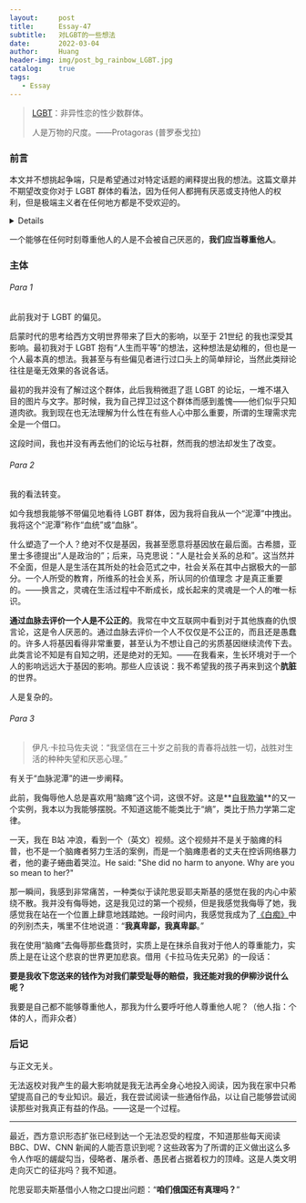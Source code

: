 ```yaml
---
layout:     post
title:      Essay-47
subtitle:   对LGBT的一些想法
date:       2022-03-04
author:     Huang
header-img: img/post_bg_rainbow_LGBT.jpg
catalog:    true
tags:
   - Essay
---
```


> [LGBT](https://zh.wikipedia.org/wiki/LGBT)：非异性恋的性少数群体。
>
> 人是万物的尺度。——Protagoras (普罗泰戈拉)

### 前言

本文并不想挑起争端，只是希望通过对特定话题的阐释提出我的想法。这篇文章并不期望改变你对于 LGBT 群体的看法，因为任何人都拥有厌恶或支持他人的权利，但是极端主义者在任何地方都是不受欢迎的。

<details>西方关于 LGBT、环境保护、动物保护……中许多塑造人的个性的<strong>观念</strong>出现了“政治正确”，也就是意识形态。我想有不少人支持这些是因为没有意识到自己被意识形态所操纵，他人决定了自我——这是很恐怖的一件事情，比隐私保护要恐怖许多。</details>

一个能够在任何时刻尊重他人的人是不会被自己厌恶的，**我们应当尊重他人**。

### 主体

###### Para 1

此前我对于 LGBT 的偏见。

启蒙时代的思考给西方文明世界带来了巨大的影响，以至于 21世纪 的我也深受其影响。最初我对于 LGBT 抱有“人生而平等”的想法，这种想法是幼稚的，但也是一个人最本真的想法。我甚至与有些偏见者进行过口头上的简单辩论，当然此类辩论往往是毫无效果的各说各话。

最初的我并没有了解过这个群体，此后我稍微逛了逛 LGBT 的论坛，一堆不堪入目的图片与文字。那时候，我为自己捍卫过这个群体而感到羞愧——他们似乎只知道肉欲。我到现在也无法理解为什么性在有些人心中那么重要，所谓的生理需求完全是一个借口。

这段时间，我也并没有再去他们的论坛与社群，然而我的想法却发生了改变。

###### Para 2

我的看法转变。

如今我想我能够不带偏见地看待 LGBT 群体，因为我将自我从一个“泥潭”中拽出。我将这个“泥潭”称作“血统”或“血脉”。

什么塑造了一个人？绝对不仅是基因，我甚至愿意将基因放在最后面。古希腊，亚里士多德提出“人是政治的”；后来，马克思说：“人是社会关系的总和”。这当然并不全面，但是人是生活在其所处的社会范式之中，社会关系在其中占据极大的一部分。一个人所受的教育，所维系的社会关系，所认同的价值理念 才是真正重要的。——换言之，灵魂在生活过程中不断成长，成长起来的灵魂是一个人的唯一标识。

**通过血脉去评价一个人是不公正的**。我常在中文互联网中看到对于其他族裔的仇恨言论，这是令人厌恶的。通过血脉去评价一个人不仅仅是不公正的，而且还是愚蠢的。许多人将基因看得非常重要，甚至认为不想让自己的劣质基因继续流传下去。此类言论不知是有自知之明，还是绝对的无知。——在我看来，生长环境对于一个人的影响远远大于基因的影响。那些人应该说：我不希望我的孩子再来到这个**肮脏**的世界。

人是复杂的。

###### Para 3

> 伊凡·卡拉马佐夫说：“我坚信在三十岁之前我的青春将战胜一切，战胜对生活的种种失望和厌恶心理。”

有关于“血脉泥潭”的进一步阐释。

此前，我侮辱他人总是喜欢用“脑瘫”这个词，这很不好。这是**[自我欺骗](https://xn--29s704loyd.com/2021/11/16/Essay-35/)**的又一个实例，我本以为我能够摆脱。不知道这能不能类比于“熵”，类比于热力学第二定律。

一天，我在 B站 冲浪，看到一个（英文）视频。这个视频并不是关于脑瘫的科普，也不是一个脑瘫者努力生活的案例，而是一个脑瘫患者的丈夫在控诉网络暴力者，他的妻子蜷曲着哭泣。He said: "She did no harm to anyone. Why are you so mean to her?"

那一瞬间，我感到非常痛苦，一种类似于读陀思妥耶夫斯基的感觉在我的内心中萦绕不散。我并没有侮辱她，这是我见过的第一个视频，但是我感觉我侮辱了她，我感觉我在站在一个位置上肆意地践踏她。一段时间内，我感觉我成为了[《白痴》](https://xn--29s704loyd.com/2021/06/05/The-Idiot/)中的列别杰夫，嘴里不住地说道：“**我真卑鄙，我真卑鄙**。”

我在使用“脑瘫”去侮辱那些蠢货时，实质上是在抹杀自我对于他人的尊重能力，实质上是在让这个悲哀的世界更加悲哀。借用《卡拉马佐夫兄弟》的一段话：

**要是我收下您送来的钱作为对我们蒙受耻辱的赔偿，我还能对我的伊柳沙说什么呢？**

我要是自己都不能够尊重他人，那我为什么要呼吁他人尊重他人呢？（他人指：个体的人，而非众者）

### 后记

与正文无关。

无法返校对我产生的最大影响就是我无法再全身心地投入阅读，因为我在家中只希望提高自己的专业知识。最近，我在尝试阅读一些通俗作品，以让自己能够尝试阅读那些对我真正有益的作品。——这是一个过程。

---

最近，西方意识形态扩张已经到达一个无法忍受的程度，不知道那些每天阅读 BBC、DW、CNN 新闻的人能否意识到呢？这些政客为了所谓的正义做出这么多令人作呕的龌龊勾当，侵略者、屠杀者、愚民者占据着权力的顶峰。这是人类文明走向灭亡的征兆吗？我不知道。

陀思妥耶夫斯基借小人物之口提出问题：“**咱们俄国还有真理吗？**”
